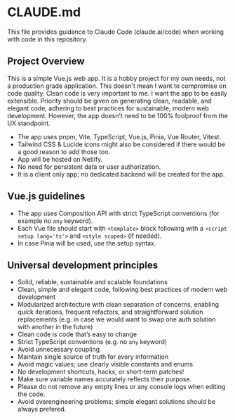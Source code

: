 # CLAUDE.md

This file provides guidance to Claude Code (claude.ai/code) when working with code in this repository.

## Project Overview

This is a simple Vue.js web app. It is a hobby project for my own needs, not a production grade application. This doesn't mean I want to compromise on code quality. Clean code is very important to me. I want the app to be easily extensible. Priority should be given on generating clean, readable, and elegant code, adhering to best practices for sustainable, modern web development. However, the app doesn't need to be 100% foolproof from the UX standpoint.

- The app uses pnpm, Vite, TypeScript, Vue.js, Pinia, Vue Router, Vitest.
- Tailwind CSS & Lucide icons might also be considered if there would be a good reason to add those too.
- App will be hosted on Netlify.
- No need for persistent data or user authorization.
- It is a client only app; no dedicated backend will be created for the app.

## Vue.js guidelines

- The app uses Composition API with strict TypeScript conventions (for example no `any` keyword).
- Each Vue file should start with `<template>` block following with a `<script setup lang='ts'>` and `<style scoped>` (if needed).
- In case Pinia will be used, use the setup syntax.

## Universal development principles

- Solid, reliable, sustainable and scalable foundations
- Clean, simple and elegant code, following best practices of modern web development
- Modularized architecture with clean separation of concerns, enabling quick iterations, frequent refactors, and straightforward solution replacements (e.g. in case we would want to swap one auth solution with another in the future)
- Clean code is code that’s easy to change
- Strict TypeScript conventions (e.g. no `any` keyword)
- Avoid unnecessary coupling
- Maintain single source of truth for every information
- Avoid magic values; use clearly visible constants and enums
- No development shortcuts, hacks, or short-term patches!
- Make sure variable names accurately reflects their purpose.
- Please do not remove any empty lines or any console logs when editing the code.
- Avoid overengineering problems; simple elegant solutions should be always prefered.
